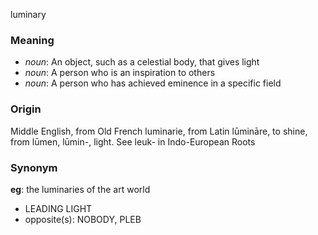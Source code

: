 luminary
### Meaning
+ _noun_: An object, such as a celestial body, that gives light
+ _noun_: A person who is an inspiration to others
+ _noun_: A person who has achieved eminence in a specific field

### Origin

Middle English, from Old French luminarie, from Latin lūmināre, to shine, from lūmen, lūmin-, light. See leuk- in Indo-European Roots

### Synonym

__eg__: the luminaries of the art world

+ LEADING LIGHT
+ opposite(s): NOBODY, PLEB



